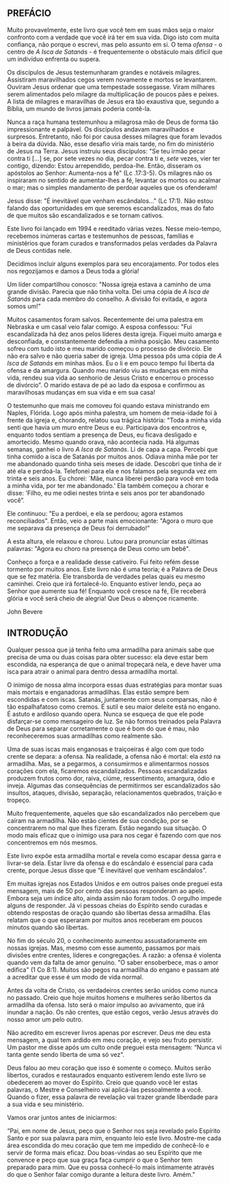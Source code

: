 ## PREFÁCIO

Muito provavelmente, este livro que você tem em suas mãos seja o maior confronto com a verdade que você irá ter em sua vida. Digo isto com muita confiança, não porque o escrevi, mas pelo assunto em si. O tema *ofensa* - o centro de *A Isca de Satanás* - é frequentemente o obstáculo mais difícil que um indivíduo enfrenta ou supera.

Os discípulos de Jesus testemunharam grandes e notáveis milagres. Assistiram maravilhados cegos verem novamente e mortos se levantarem. Ouviram Jesus ordenar que uma tempestade sossegasse. Viram milhares serem alimentados pelo milagre da multiplicação de poucos pães e peixes. A lista de milagres e maravilhas de Jesus era tão exaustiva que, segundo a Bíblia, um mundo de livros jamais poderia contê-la.

Nunca a raça humana testemunhou a milagrosa mão de Deus de forma tão impressionante e palpável. Os discípulos andavam maravilhados e surpresos. Entretanto, não foi por causa desses milagres que foram levados à beira da dúvida. Não, esse desafio viria mais tarde, no fim do ministério de Jesus na Terra. Jesus instruiu seus discípulos: "Se teu irmão pecar contra ti [...] se, por sete vezes no dia, pecar contra ti e, *sete* vezes, vier ter contigo, dizendo: Estou arrependido, perdoa-lhe. Então, disseram os apóstolos ao Senhor: Aumenta-nos a fé" (Lc .17:3-5). Os milagres não os inspiraram no sentido de aumentar-lhes a fé, levantar os mortos ou acalmar o mar; mas o simples mandamento de perdoar aqueles que os ofenderam!

Jesus disse: "É inevitável que venham escândalos..." (Lc 17:1). Não estou falando das oportunidades em que seremos escandalizados, mas do fato de que muitos são escandalizados e se tornam cativos.

Este livro foi lançado em 1994 e reeditado várias vezes. Nesse meio-tempo, recebemos inúmeras cartas e testemunhos de pessoas, famílias e ministérios que foram curados e transformados pelas verdades da Palavra de Deus contidas nele.

Decidimos incluir alguns exemplos para seu encorajamento. Por todos eles nos regozijamos e damos a Deus toda a glória!

Um líder compartilhou conosco: "Nossa igreja estava a caminho de uma grande divisão. Parecia que não tinha volta. Dei uma cópia de *A Isca de Satanás* para cada membro do conselho. A divisão foi evitada, e agora somos um!"

Muitos casamentos foram salvos. Recentemente dei uma palestra em Nebraska e um casal veio falar comigo. A esposa confessou: "Fui escandalizada há dez anos pelos líderes desta igreja. Fiquei muito amarga e desconfiada, e constantemente defendia a minha posição. Meu casamento sofreu com tudo isto e meu marido começou o processo de divórcio. Ele não era salvo e não queria saber de igreja. Uma pessoa pôs uma cópia de *A Isca de Satanás* em minhas mãos. Eu o li e em pouco tempo fui liberta da ofensa e da amargura. Quando meu marido viu as mudanças em minha vida, rendeu sua vida ao senhorio de Jesus Cristo e encerrou o processo de divórcio”. O marido estava de pé ao lado da esposa e confirmou as maravilhosas mudanças em sua vida e em sua casa!

O testemunho que mais me comoveu foi quando estava ministrando em Naples, Flórida. Logo após minha palestra, um homem de meia-idade foi à frente da igreja e, chorando, relatou sua trágica história: "Toda a minha vida senti que havia um muro entre Deus e eu. Participava dos encontros e, enquanto todos sentiam a presença de Deus, eu ficava desligado e amortecido. Mesmo quando orava, não acontecia nada. Há algumas semanas, ganhei o livro *A Isca de Satanás*. Li de capa a capa. Percebi que tinha comido a isca de Satanás por muitos anos. Odiava minha mãe por ter me abandonado quando tinha seis meses de idade. Descobri que tinha de ir até ela e perdoá-la. Telefonei para ela e nos falamos pela segunda vez em trinta e seis anos. Eu chorei: `Mãe, nunca liberei perdão para você em toda a minha vida, por ter me abandonado.' Ela também começou a chorar e disse: 'Filho, eu me odiei nestes trinta e seis anos por ter abandonado você”.

Ele continuou: "Eu a perdoei, e ela se perdoou; agora estamos reconciliados". Então, veio a parte mais emocionante: "Agora o muro que me separava da presença de Deus foi derrubado!"

A esta altura, ele relaxou e chorou. Lutou para pronunciar estas últimas palavras: "Agora eu choro na presença de Deus como um bebê".

Conheço a força e a realidade desse cativeiro. Fui feito refém desse tormento por muitos anos. Este livro não é uma teoria; é a Palavra de Deus que se fez matéria. Ele transborda de verdades pelas quais eu mesmo caminhei. Creio que irá fortalecê-lo. Enquanto estiver lendo, peça ao Senhor que aumente sua fé! Enquanto você cresce na fé, Ele receberá glória e você será cheio de alegria! Que Deus o abençoe ricamente.

John Bevere

## INTRODUÇÃO

Qualquer pessoa que já tenha feito uma armadilha para animais sabe que precisa de uma ou duas coisas para obter sucesso: ela deve estar bem escondida, na esperança de que o animal tropeçará nela, e deve haver uma isca para atrair o animal para dentro dessa armadilha mortal.

O inimigo de nossa alma incorpora essas duas estratégias para montar suas mais mortais e enganadoras armadilhas. Elas estão sempre bem escondidas e com iscas. Satanás, juntamente com seus comparsas, não é tão espalhafatoso como cremos. É sutil e seu maior deleite está no engano. É astuto e ardiloso quando opera. Nunca se esqueça de que ele pode disfarçar-se como mensageiro de luz. Se não formos treinados pela Palavra de Deus para separar corretamente o que é bom do que é mau, não reconheceremos suas armadilhas como realmente são.

Uma de suas iscas mais enganosas e traiçoeiras é algo com que todo crente se depara: a ofensa. Na realidade, a ofensa não é mortal: ela *está* na armadilha. Mas, se a pegarmos, a consumirmos e alimentarmos nossos corações com ela, ficaremos escandalizados. Pessoas escandalizadas produzem frutos como dor, raiva, ciúme, ressentimento, amargura, ódio e inveja. Algumas das consequências de permitirmos ser escandalizados são insultos, ataques, divisão, separação, relacionamentos quebrados, traição e tropeço.

Muito frequentemente, aqueles que são escandalizados não percebem que caíram na armadilha. Não estão cientes de sua condição, por se concentrarem no mal que lhes fizeram. Estão negando sua situação. O modo mais eficaz que o inimigo usa para nos cegar é fazendo com que nos concentremos em nós mesmos.

Este livro expõe esta armadilha mortal e revela como escapar dessa garra e livrar-se dela. Estar livre da ofensa e do escândalo é essencial para cada crente, porque Jesus disse que "É inevitável que venham escândalos”.

Em muitas igrejas nos Estados Unidos e em outros países onde preguei esta mensagem, mais de 50 por cento das pessoas responderam ao apelo. Embora seja um índice alto, ainda assim não foram todos. O orgulho impede alguns de responder. Já vi pessoas cheias do Espírito sendo curadas e obtendo respostas de oração quando são libertas dessa armadilha. Elas relatam que o que esperaram por muitos anos receberam em poucos minutos quando são libertas.

No fim do século 20, o conhecimento aumentou assustadoramente em nossas igrejas. Mas, mesmo com esse aumento, passamos por mais divisões entre crentes, líderes e congregações. A razão: a ofensa é violenta quando vem da falta de amor genuíno. "O saber ensoberbece, mas o amor edifica" (1 Co 8:1). Muitos são pegos na armadilha do engano e passam até a acreditar que esse é um modo de vida normal.

Antes da volta de Cristo, os verdadeiros crentes serão unidos como nunca no passado. Creio que hoje muitos homens e mulheres serão libertos da armadilha da ofensa. Isto será o maior impulso ao avivamento, que irá inundar a nação. Os não crentes, que estão cegos, verão Jesus através do nosso amor um pelo outro.

Não acredito em escrever livros apenas por escrever. Deus me deu esta mensagem, a qual tem ardido em meu coração, e vejo seu fruto persistir. Um pastor me disse após um culto onde preguei esta mensagem: “Nunca vi tanta gente sendo liberta de uma só vez".

Deus falou ao meu coração que isso é somente o começo. Muitos serão libertos, curados e restaurados enquanto estiverem lendo este livro se obedecerem ao mover do Espírito. Creio que quando você ler estas palavras, o Mestre e Conselheiro vai aplicá-las pessoalmente a você. Quando o fizer, essa palavra de revelação vai trazer grande liberdade para a sua vida e seu ministério.

Vamos orar juntos antes de iniciarmos:

“Pai, em nome de Jesus, peço que o Senhor nos seja revelado pelo Espírito Santo e por sua palavra para mim, enquanto leio este livro. Mostre-me cada área escondida do meu coração que tem me impedido de conhecê-lo e servir de forma mais eficaz. Dou boas-vindas ao seu Espírito que me convence e peço que sua graça faça cumprir o que o Senhor tem preparado para mim. Que eu possa conhecê-lo mais intimamente através do que o Senhor falar comigo durante a leitura deste livro. Amém."
